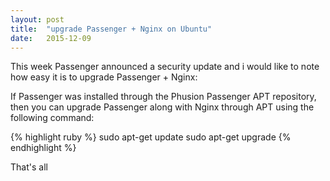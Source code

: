 ```yaml
---
layout: post
title:  "upgrade Passenger + Nginx on Ubuntu"
date:   2015-12-09
---
```


This week Passenger announced a security update and i would like to note how easy it is to upgrade Passenger + Nginx:

If Passenger was installed through the Phusion Passenger APT repository, then you can upgrade Passenger along with Nginx through APT using the following command:

{% highlight ruby %}
sudo apt-get update
sudo apt-get upgrade
{% endhighlight %}

That's all
